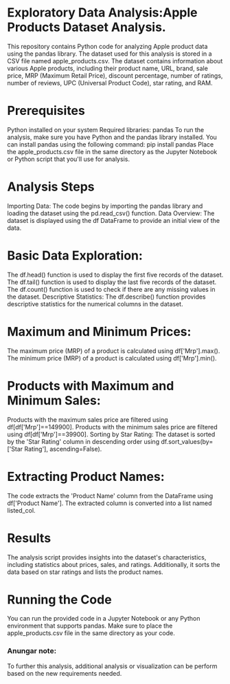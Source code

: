 # Exploratory Data Analysis:Apple Products Dataset Analysis.
This repository contains Python code for analyzing Apple product data using the pandas library. The dataset used for this analysis is stored in a CSV file named apple_products.csv. The dataset contains information about various Apple products, including their product name, URL, brand, sale price, MRP (Maximum Retail Price), discount percentage, number of ratings, number of reviews, UPC (Universal Product Code), star rating, and RAM.

# Prerequisites
Python installed on your system
Required libraries: pandas
To run the analysis, make sure you have Python and the pandas library installed. You can install pandas using the following command:
pip install pandas
Place the apple_products.csv file in the same directory as the Jupyter Notebook or Python script that you'll use for analysis.

# Analysis Steps
Importing Data: The code begins by importing the pandas library and loading the dataset using the pd.read_csv() function.
Data Overview: The dataset is displayed using the df DataFrame to provide an initial view of the data.

# Basic Data Exploration:
The df.head() function is used to display the first five records of the dataset.
The df.tail() function is used to display the last five records of the dataset.
The df.count() function is used to check if there are any missing values in the dataset.
Descriptive Statistics: The df.describe() function provides descriptive statistics for the numerical columns in the dataset.

# Maximum and Minimum Prices:
The maximum price (MRP) of a product is calculated using df['Mrp'].max().
The minimum price (MRP) of a product is calculated using df['Mrp'].min().

# Products with Maximum and Minimum Sales:
Products with the maximum sales price are filtered using df[df['Mrp']==149900].
Products with the minimum sales price are filtered using df[df['Mrp']==39900].
Sorting by Star Rating: The dataset is sorted by the 'Star Rating' column in descending order using df.sort_values(by=['Star Rating'], ascending=False).

# Extracting Product Names:
The code extracts the 'Product Name' column from the DataFrame using df['Product Name'].
The extracted column is converted into a list named listed_col.

# Results
The analysis script provides insights into the dataset's characteristics, including statistics about prices, sales, and ratings. Additionally, it sorts the data based on star ratings and lists the product names.

# Running the Code
You can run the provided code in a Jupyter Notebook or any Python environment that supports pandas. Make sure to place the apple_products.csv file in the same directory as your code.

### Anungar note:
To further this analysis, additional analysis or visualization can be perform based on the new  requirements needed.
